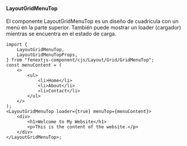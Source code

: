 #### LayoutGridMenuTop

El componente LayoutGridMenuTop es un diseño de cuadrícula con un menú en la parte superior. También puede mostrar un loader (cargador) mientras se encuentra en el estado de carga.

```tsx
import {
    LayoutGridMenuTop,
    LayoutGridMenuTopProps,
} from "fenextjs-component/cjs/Layout/Grid/GridMenuTop";
const menuContent = (
    <>
        <ul>
            <li>Home</li>
            <li>About</li>
            <li>Contact</li>
        </ul>
    </>
);
<LayoutGridMenuTop loader={true} menuTop={menuContent}>
    <div>
        <h1>Welcome to My Website</h1>
        <p>This is the content of the website.</p>
    </div>
</LayoutGridMenuTop>;
```
